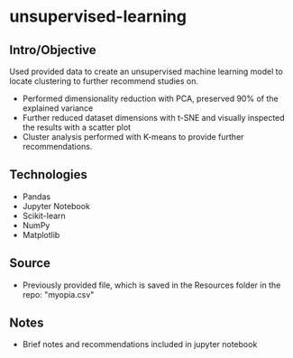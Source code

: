 # unsupervised-learning

## Intro/Objective
Used provided data to create an unsupervised machine learning model to locate clustering to further recommend studies on.

* Performed dimensionality reduction with PCA, preserved 90% of the explained variance
* Further reduced dataset dimensions with t-SNE and visually inspected the results with a scatter plot
* Cluster analysis performed with K-means to provide further recommendations.

## Technologies
* Pandas
* Jupyter Notebook
* Scikit-learn
* NumPy
* Matplotlib

## Source
* Previously provided file, which is saved in the Resources folder in the repo: "myopia.csv"

## Notes
* Brief notes and recommendations included in jupyter notebook
